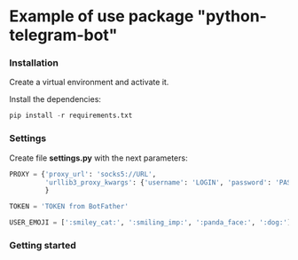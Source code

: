 # Example of use package "python-telegram-bot"

### Installation

Create a virtual environment and activate it.

Install the dependencies:

```python
pip install -r requirements.txt
```

### Settings

Create file **settings.py** with the next parameters:

```python
PROXY = {'proxy_url': 'socks5://URL',
         'urllib3_proxy_kwargs': {'username': 'LOGIN', 'password': 'PASSWORD'}
         }

TOKEN = 'TOKEN from BotFather'

USER_EMOJI = [':smiley_cat:', ':smiling_imp:', ':panda_face:', ':dog:']
```

### Getting started